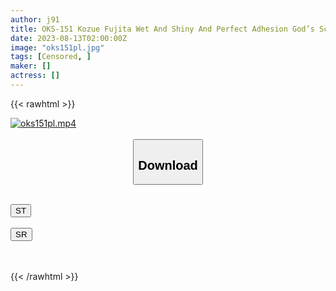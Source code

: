 ```yaml
---
author: j91
title: OKS-151 Kozue Fujita Wet And Shiny And Perfect Adhesion God’s School Swimsuit Enjoy The Cute Girls In School Swimsuits! Starting From Changing Clothes Voyeur, Enjoy Fetish Close-ups Such As Shaved, Hami Hair, Joliwaki From Small Breasts To Big Breasts, Lotion Soap Play, School Water Bukkake, Etc. In Full Clothes AV
date: 2023-08-13T02:00:00Z
image: "oks151pl.jpg"
tags: [Censored, ]
maker: []
actress: []
---
```



{{< rawhtml >}}

<div class="video" data-videoid="vlkVJmA1ROu4mjW">
    <a href="javascript:;">
        <img src="https://my.j91.asia/posts/oks151pl/oks151pl.jpg" width="WIDTH" height="HEIGHT" alt="oks151pl.mp4" loading="lazy">
    </a>
</div>

<script type="text/javascript" src="https://j91.asia/asset/on-demand-st.js"></script>

<br>
  <link rel="stylesheet" href="https://j91.asia/asset/bs5.css">
  
  <center>
  <button class="btn btn-primary" type="button" data-bs-toggle="collapse" data-bs-target=".multi-collapse" aria-expanded="false" aria-controls="multiCollapseExample1 multiCollapseExample2"><h2>Download</h2></button></center>
</p>
<div class="row">
  <div class="col">
    <div class="collapse multi-collapse" id="multiCollapseExample1">
      <div class="card card-body">
	      	      <br>
<div class="buttons">  
<a href="https://streamtape.to/v/vlkVJmA1ROu4mjW"><button class="btn-hover color-3"><i class="fa fa-download"></i> ST</button></a></div>
    </div>
  </div>
</div>
  <div class="col">
    <div class="collapse multi-collapse" id="multiCollapseExample2">
      <div class="card card-body">
	      <br>
<div class="buttons">
    <a href="https://streamruby.com/4nn9iw8bvxs1"><button class="btn-hover color-9"><i class="fa fa-download"></i> SR</button></a></div>
<br><br>
      </div>
    </div>
  </div>
</div>

{{< /rawhtml >}}